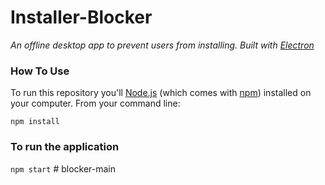 # Installer-Blocker

*An offline desktop app to prevent users from installing. Built with [Electron](https://github.com/atom/electron)*

### How To Use

To run this repository you'll [Node.js](https://nodejs.org/en/download/) (which comes with [npm](https://www.npmjs.com/)) installed on your computer. From your command line:

``npm install`` 

### To run the application

``npm start``
#   b l o c k e r - m a i n  
 